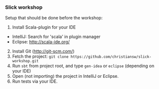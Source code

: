 ### Slick workshop
Setup that should be done before the workshop:

1. Install Scala-plugin for your IDE
 * IntelliJ: Search for 'scala' in plugin manager
 * Eclipse: http://scala-ide.org/
2. Install Git (http://git-scm.com/)
3. Fetch the project: `git clone https://github.com/christiansw/slick-workshop.git`
4. Run `sbt` from project root, and type `gen-idea` or `eclipse` (depending on your IDE)
5. Open (not importing) the project in IntelliJ or Eclipse.
6. Run tests via your IDE.
